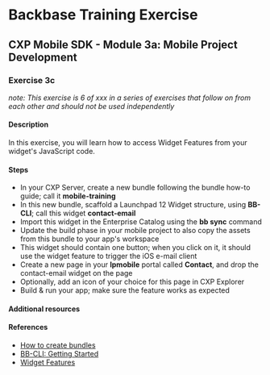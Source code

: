 # Backbase Training Exercise

## CXP Mobile SDK - Module 3a: Mobile Project Development

### Exercise 3c

_note: This exercise is 6 of xxx in a series of exercises that follow on from each other and should not be used independently_

#### Description

In this exercise, you will learn how to access Widget Features from your widget's JavaScript code.

#### Steps

 - In your CXP Server, create a new bundle following the bundle how-to guide; call it **mobile-training**
 - In this new bundle, scaffold a Launchpad 12 Widget structure, using **BB-CLI**; call this widget **contact-email**
 - Import this widget in the Enterprise Catalog using the **bb sync** command
 - Update the build phase in your mobile project to also copy the assets from this bundle to your app's workspace
 - This widget should contain one button; when you click on it, it should use the widget feature to trigger the iOS e-mail client
 - Create a new page in your **lpmobile** portal called **Contact**, and drop the contact-email widget on the page
 - Optionally, add an icon of your choice for this page in CXP Explorer
 - Build & run your app; make sure the feature works as expected

#### Additional resources

#### References

 - [How to create bundles](https://my.backbase.com/resources/how-to-guides/what-are-bundles-how-can-they-help-me-and-how-do-i-make-them/)
 - [BB-CLI: Getting Started](https://my.backbase.com/resources/how-to-guides/bb-cli-the-one-cli-to-rule-them-all/)
 - [Widget Features](https://my.backbase.com/resources/documentation/mobile-sdk/0.11-beta/mobileapp_widgetfeatures.html)
